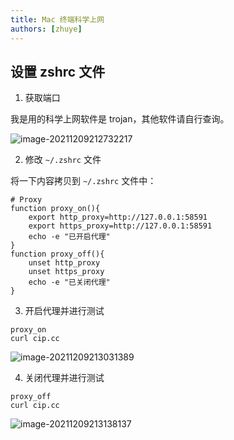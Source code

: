 ```yaml
---
title: Mac 终端科学上网
authors: [zhuye]
---
```


## 设置 zshrc 文件

1. 获取端口

我是用的科学上网软件是 trojan，其他软件请自行查询。

![image-20211209212732217](https://zhuye-1308301598.file.myqcloud.com/markdown/image-20211209212732217.png)

2. 修改 `~/.zshrc` 文件

将一下内容拷贝到 `~/.zshrc` 文件中：

```shell
# Proxy
function proxy_on(){
    export http_proxy=http://127.0.0.1:58591
    export https_proxy=http://127.0.0.1:58591
    echo -e "已开启代理"
}
function proxy_off(){
    unset http_proxy
    unset https_proxy
    echo -e "已关闭代理"
}
```

3. 开启代理并进行测试

```shell
proxy_on
curl cip.cc
```

![image-20211209213031389](https://zhuye-1308301598.file.myqcloud.com/markdown/image-20211209213031389.png)

4. 关闭代理并进行测试

```shell
proxy_off
curl cip.cc
```

![image-20211209213138137](https://zhuye-1308301598.file.myqcloud.com/markdown/image-20211209213138137.png)
